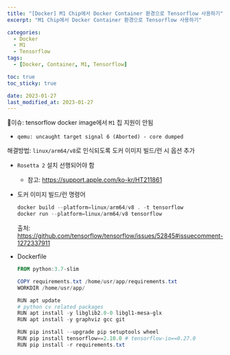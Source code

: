 ```yaml
---
title: "[Docker] M1 Chip에서 Docker Container 환경으로 Tensorflow 사용하기"
excerpt: "M1 Chip에서 Docker Container 환경으로 Tensorflow 사용하기"

categories:
  - Docker
  - M1
  - Tensorflow
tags:
  - [Docker, Container, M1, Tensorflow]

toc: true
toc_sticky: true

date: 2023-01-27
last_modified_at: 2023-01-27
---
```




이슈: tensorflow docker image에서 `M1` 칩 지원이 안됨

- `qemu: uncaught target signal 6 (Aborted) - core dumped`

해결방법:  `linux/arm64/v8`로 인식되도록 도커 이미지 빌드/런 시 옵션 추가

- `Rosetta 2` 설치 선행되어야 함
  
  - 참고: https://support.apple.com/ko-kr/HT211861

- 도커 이미지 빌드/런 명령어
  
  ```powershell
  docker build --platform=linux/arm64/v8 . -t tensorflow
  docker run --platform=linux/arm64/v8 tensorflow
  ```
  
  출처: https://github.com/tensorflow/tensorflow/issues/52845#issuecomment-1272337911

- Dockerfile
  
  ```powershell
  FROM python:3.7-slim
  
  COPY requirements.txt /home/usr/app/requirements.txt
  WORKDIR /home/usr/app/
  
  RUN apt update
  # python cv related packages
  RUN apt install -y libglib2.0-0 libgl1-mesa-glx
  RUN apt install -y graphviz gcc git
  
  RUN pip install --upgrade pip setuptools wheel
  RUN pip install tensorflow==2.10.0 # tensorflow-io==0.27.0
  RUN pip install -r requirements.txt
  ```
